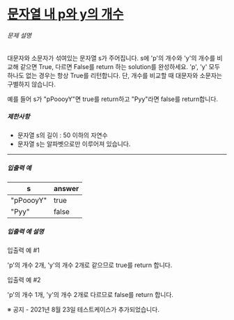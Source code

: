 # [문자열 내 p와 y의 개수](https://school.programmers.co.kr/learn/courses/30/lessons/12916)


###### 문제 설명


대문자와 소문자가 섞여있는 문자열 s가 주어집니다. s에 'p'의 개수와 'y'의 개수를 비교해 같으면 True, 다르면 False를 return 하는 solution를 완성하세요. 'p', 'y' 모두 하나도 없는 경우는 항상 True를 리턴합니다. 단, 개수를 비교할 때 대문자와 소문자는 구별하지 않습니다.


예를 들어 s가 "pPoooyY"면 true를 return하고 "Pyy"라면 false를 return합니다.


##### 제한사항


* 문자열 s의 길이 : 50 이하의 자연수
* 문자열 s는 알파벳으로만 이루어져 있습니다.




---


##### 입출력 예




| s | answer |
| --- | --- |
| "pPoooyY" | true |
| "Pyy" | false |


##### 입출력 예 설명


입출력 예 \#1  

'p'의 개수 2개, 'y'의 개수 2개로 같으므로 true를 return 합니다.


입출력 예 \#2  

'p'의 개수 1개, 'y'의 개수 2개로 다르므로 false를 return 합니다.


※ 공지 \- 2021년 8월 23일 테스트케이스가 추가되었습니다.



